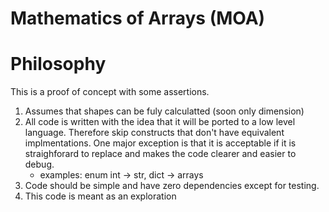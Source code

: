# Mathematics of Arrays (MOA)

# Philosophy

This is a proof of concept with some assertions.

1. Assumes that shapes can be fuly calculatted (soon only dimension)
2. All code is written with the idea that it will be ported to a low
   level language. Therefore skip constructs that don't have
   equivalent implmentations. One major exception is that it is
   acceptable if it is straighforard to replace and makes the code
   clearer and easier to debug.
    - examples: enum int -> str, dict -> arrays
3. Code should be simple and have zero dependencies except for
   testing.
4. This code is meant as an exploration
